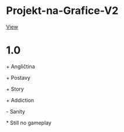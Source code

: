 # Projekt-na-Grafice-V2
[View](https://pablomikes.github.io/Projekt-na-Grafice-V2/)
<h1>1.0</h1>
<p+ Zaklad</p
<p>+ Angličtina</p>
<p>+ Postavy</p>
<p>+ Story</p>
<p>+ Addiction</p>
<p>- Sanity</p>
<p>* Still no gameplay</p>
